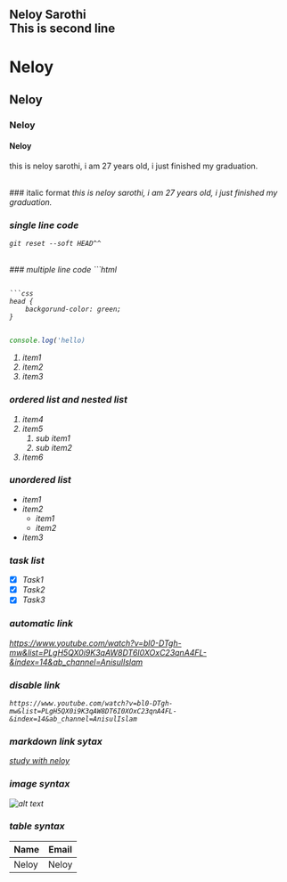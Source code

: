 <!--markdown tutorial-->
Neloy Sarothi<br/>
This is second line
---
# Neloy 
## Neloy
### Neloy
#### Neloy

<p>this is neloy sarothi, i am 27 years old, i just finished my graduation.<p/>


<br/>
### italic format
<i>this is neloy sarothi, i am 27 years old, i just finished my graduation.<i/>

### single line code
`git reset --soft HEAD^^`


<br/>
### multiple line code
```html
<html>
<head><head/>
<body><body/>

<html/>

```

```css
head {
    backgorund-color: green;
}
```

```javascript

console.log('hello)
```

<ol>
 <li>item1</li>
 <li>item2</li>
 <li>item3</li>
</ol>

### ordered list and nested list
1. item4
2. item5
   1. sub item1
   2. sub item2
3. item6

### unordered list
- item1
- item2
   - item1
   - item2
- item3

### task list
-[x] Task1
-[x] Task2
-[x] Task3

### automatic link
https://www.youtube.com/watch?v=bl0-DTgh-mw&list=PLgH5QX0i9K3qAW8DT6I0XOxC23qnA4FL-&index=14&ab_channel=AnisulIslam

### disable link 
`https://www.youtube.com/watch?v=bl0-DTgh-mw&list=PLgH5QX0i9K3qAW8DT6I0XOxC23qnA4FL-&index=14&ab_channel=AnisulIslam`

### markdown link sytax
[study with neloy](https://www.youtube.com/watch?v=bl0-DTgh-mw&list=PLgH5QX0i9K3qAW8DT6I0XOxC23qnA4FL-&index=14&ab_channel=AnisulIslam)


### image syntax
![alt text]()


### table syntax
| Name | Email |
| -----|--------|
|Neloy | Neloy|
